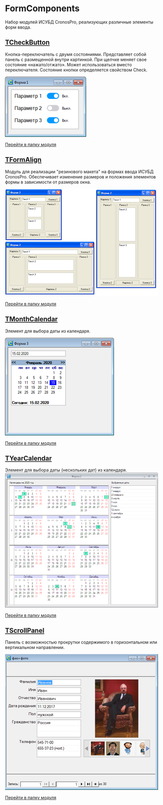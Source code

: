 # FormComponents
Набор модулей ИСУБД CronosPro, реализующих различные элементы форм ввода.

## [TCheckButton](TCheckButton)
Кнопка-переключатель с двумя состояниями. Представляет собой панель с размещенной внутри картинкой. 
При щелчке меняет свое состояние «нажато/отжато». 
Может использоваться вместо переключателя. Состояние кнопки определяется свойством Check.

![пример](TCheckButton/img/demo.png)

[Перейти в папку модуля](TCheckButton)

## [TFormAlign](TFormAlign)
Модуль для реализации "резинового макета" на формах ввода ИСУБД CronosPro.
Обеспечивает изменение размеров и положения элементов формы в зависимости от размеров окна.  
  
![пример](TFormAlign/img/example.png "Пример размещения элементов при разных размерах формы")

[Перейти в папку модуля](TFormAlign)

## [TMonthCalendar](TMonthCalendar)
Элемент для выбора даты из календаря.

![demo](TMonthCalendar/img/demo.png)

[Перейти в папку модуля](TMonthCalendar)

## [TYearCalendar](TYearCalendar)
Элемент для выбора даты (нескольких дат) из календаря.
![demo](TYearCalendar/img/YearCalendarDemo.png)

[Перейти в папку модуля](TYearCalendar)

## [TScrollPanel](TScrollPanel)
Панель с возможностью прокрутки содержимого в горизонтальном или вертикальном направлении.

![форма](TScrollPanel/demo.png)

[Перейти в папку модуля](TScrollPanel)
